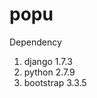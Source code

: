 # popu

Dependency  <br>                                                                
1. django 1.7.3 <br>
2. python 2.7.9 <br>
3. bootstrap 3.3.5 <br>
